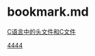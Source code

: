 # bookmark.md
[C语言中的头文件和C文件](https://blog.csdn.net/u012983538/article/details/37601287)

[4444](hllo.md/#gdgdg)

